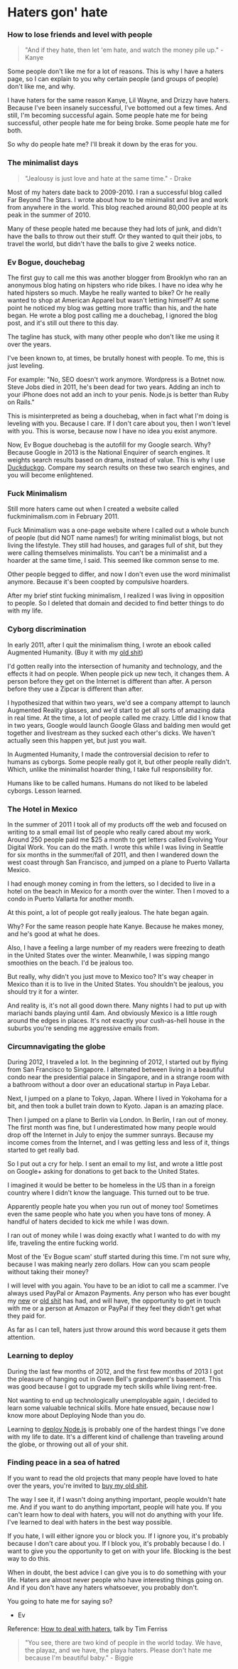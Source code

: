 Haters gon' hate
=================

### How to lose friends and level with people

> "And if they hate, then let 'em hate, and watch the money pile up." - Kanye

Some people don't like me for a lot of reasons. This is why I have a haters page, so I can explain to you why certain people (and groups of people) don't like me, and why.

I have haters for the same reason Kanye, Lil Wayne, and Drizzy have haters. Because I've been insanely successful, I've bottomed out a few times. And still, I'm becoming successful again. Some people hate me for being successful, other people hate me for being broke. Some people hate me for both.

So why do people hate me? I'll break it down by the eras for you.

### The minimalist days

> "Jealousy is just love and hate at the same time." - Drake

Most of my haters date back to 2009-2010. I ran a successful blog called Far Beyond The Stars. I wrote about how to be minimalist and live and work from anywhere in the world. This blog reached around 80,000 people at its peak in the summer of 2010. 

Many of these people hated me because they had lots of junk, and didn't have the balls to throw out their stuff. Or they wanted to quit their jobs, to travel the world, but didn't have the balls to give 2 weeks notice.

### Ev Bogue, douchebag

The first guy to call me this was another blogger from Brooklyn who ran an anonymous blog hating on hipsters who ride bikes. I have no idea why he hated hipsters so much. Maybe he really wanted to bike? Or he really wanted to shop at American Apparel but wasn't letting himself? At some point he noticed my blog was getting more traffic than his, and the hate began. He wrote a blog post calling me a douchebag, I ignored the blog post, and it's still out there to this day.

The tagline has stuck, with many other people who don't like me using it over the years.

I've been known to, at times, be brutally honest with people. To me, this is just leveling. 

For example: "No, SEO doesn't work anymore. Wordpress is a Botnet now. Steve Jobs died in 2011, he's been dead for two years. Adding an inch to your iPhone does not add an inch to your penis. Node.js is better than Ruby on Rails."

This is misinterpreted as being a douchebag, when in fact what I'm doing is leveling with you. Because I care. If I don't care about you, then I won't level with you. This is worse, because now I have no idea you exist anymore.

Now, Ev Bogue douchebag is the autofill for my Google search. Why? Because Google in 2013 is the National Enquirer of search engines. It weights search results based on drama, instead of value. This is why I use [Duckduckgo](http://duckduckgo.com). Compare my search results on these two search engines, and you will become enlightened.

### Fuck Minimalism

Still more haters came out when I created a website called fuckminimalism.com in February 2011. 

Fuck Minimalism was a one-page website where I called out a whole bunch of people (but did NOT name names!) for writing minimalist blogs, but not living the lifestyle. They still had houses, and garages full of shit, but they were calling themselves minimalists. You can't be a minimalist and a hoarder at the same time, I said. This seemed like common sense to me.

Other people begged to differ, and now I don't even use the word minimalist anymore. Because it's been coopted by compulsive hoarders.

After my brief stint fucking minimalism, I realized I was living in opposition to people. So I deleted that domain and decided to find better things to do with my life.

### Cyborg discrimination

In early 2011, after I quit the minimalism thing, I wrote an ebook called Augmented Humanity. (Buy it with my [old shit](/oldshit))

I'd gotten really into the intersection of humanity and technology, and the effects it had on people. When people pick up new tech, it changes them. A person before they get on the Internet is different than after. A person before they use a Zipcar is different than after.

I hypothesized that within two years, we'd see a company attempt to launch Augmented Reality glasses, and we'd start to get all sorts of amazing data in real time. At the time, a lot of people called me crazy. Little did I know that in two years, Google would launch Google Glass and balding men would get together and livestream as they sucked each other's dicks. We haven't actually seen this happen yet, but just you wait.

In Augmented Humanity, I made the controversial decision to refer to humans as cyborgs. Some people really got it, but other people really didn't. Which, unlike the minimalist hoarder thing, I take full responsibility for. 

Humans like to be called humans. Humans do not liked to be labeled cyborgs. Lesson learned. 

### The Hotel in Mexico

In the summer of 2011 I took all of my products off the web and focused on writing to a small email list of people who really cared about my work. Around 250 people paid me $25 a month to get letters called Evolving Your Digital Work. You can do the math. I wrote this while I was living in Seattle for six months in the summer/fall of 2011, and then I wandered down the west coast through San Francisco, and jumped on a plane to Puerto Vallarta Mexico.

I had enough money coming in from the letters, so I decided to live in a hotel on the beach in Mexico for a month over the winter. Then I moved to a condo in Puerto Vallarta for another month.

At this point, a lot of people got really jealous. The hate began again. 

Why? For the same reason people hate Kanye. Because he makes money, and he's good at what he does.

Also, I have a feeling a large number of my readers were freezing to death in the United States over the winter. Meanwhile, I was sipping mango smoothies on the beach. I'd be jealous too.

But really, why didn't you just move to Mexico too? It's way cheaper in Mexico than it is to live in the United States. You shouldn't be jealous, you should try it for a winter.

And reality is, it's not all good down there. Many nights I had to put up with mariachi bands playing until 4am. And obviously Mexico is a little rough around the edges in places. It's not exactly your cush-as-hell house in the suburbs you're sending me aggressive emails from.

### Circumnavigating the globe

During 2012, I traveled a lot. In the beginning of 2012, I started out by flying from San Francisco to Singapore. I alternated between living in a beautiful condo near the presidential palace in Singapore, and in a strange room with a bathroom without a door over an educational startup in Paya Lebar.

Next, I jumped on a plane to Tokyo, Japan. Where I lived in Yokohama for a bit, and then took a bullet train down to Kyoto. Japan is an amazing place.

Then I jumped on a plane to Berlin via London. In Berlin, I ran out of money. The first month was fine, but I underestimated how many people would drop off the Internet in July to enjoy the summer sunrays. Because my income comes from the Internet, and I was getting less and less of it, things started to get really bad.

So I put out a cry for help. I sent an email to my list, and wrote a little post on Google+ asking for donations to get back to the United States. 

I imagined it would be better to be homeless in the US than in a foreign country where I didn't know the language. This turned out to be true.

Apparently people hate you when you run out of money too! Sometimes even the same people who hate you when you have tons of money. A handful of haters decided to kick me while I was down. 

I ran out of money while I was doing exactly what I wanted to do with my life, traveling the entire fucking world. 

Most of the 'Ev Bogue scam' stuff started during this time. I'm not sure why, because I was making nearly zero dollars. How can you scam people without taking their money? 

I will level with you again. You have to be an idiot to call me a scammer. I've always used PayPal or Amazon Payments. Any person who has ever bought my [new](http://deploy.evbogue.com/) or [old shit](/oldshit) has had, and will have, the opportunity to get in touch with me or a person at Amazon or PayPal if they feel they didn't get what they paid for. 

As far as I can tell, haters just throw around this word because it gets them attention.

### Learning to deploy

During the last few months of 2012, and the first few months of 2013 I got the pleasure of hanging out in Gwen Bell's grandparent's basement. This was good because I got to upgrade my tech skills while living rent-free.

Not wanting to end up technologically unemployable again, I decided to learn some valuable technical skills. More hate ensued, because now I know more about Deploying Node than you do.

Learning to [deploy Node.js](http://deploy.evbogue.com/) is probably one of the hardest things I've done with my life to date. It's a different kind of challenge than traveling around the globe, or throwing out all of your shit. 

### Finding peace in a sea of hatred

If you want to read the old projects that many people have loved to hate over the years, you're invited to [buy my old shit](/oldshit).

The way I see it, if I wasn't doing anything important, people wouldn't hate me. And if you want to do anything important, people will hate you. If you can't learn how to deal with haters, you will not do anything with your life. I've learned to deal with haters in the best way possible. 

If you hate, I will either ignore you or block you. If I ignore you, it's probably because I don't care about you. If I block you, it's probably because I do. I want to give you the opportunity to get on with your life. Blocking is the best way to do this.

When in doubt, the best advice I can give you is to do something with your life. Haters are almost never people who have interesting things going on. And if you don't have any haters whatsoever, you probably don't.

You going to hate me for saying so?

- Ev

Reference: [How to deal with haters](http://www.fourhourworkweek.com/blog/2010/05/18/tim-ferriss-scam-practical-tactics-for-dealing-with-haters/), talk by Tim Ferriss

> "You see, there are two kind of people in the world today. We have, the playaz, and we have, the playa haters. Please don't hate me because I'm beautiful baby." - Biggie


